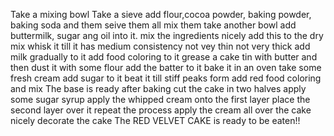 Take a mixing bowl
Take a sieve
add flour,cocoa powder, baking powder, baking soda and them seive them all 
mix them
take another bowl 
add buttermilk, sugar ang oil into it.
mix the ingredients nicely
add this to the dry mix 
whisk it till it has medium consistency not vey thin not very thick
add milk gradually to it
add food coloring to it
grease a cake tin with butter and then dust it with some flour
add the batter to it
bake it in an oven
take some fresh cream
add sugar to it
beat it till stiff peaks form
add red food coloring and mix
The base is ready after baking
cut the cake in two halves
apply some sugar syrup
apply the whipped cream onto the first layer
place the second layer over it
repeat the process
apply the cream all over the cake nicely
decorate the cake
The RED VELVET CAKE is ready to be eaten!!


